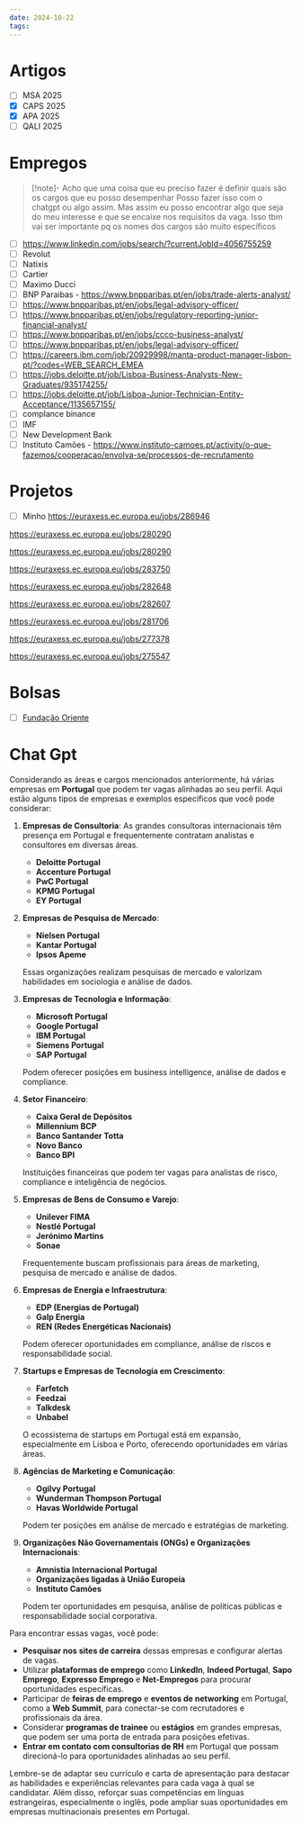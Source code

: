 ```yaml
---
date: 2024-10-22
tags:
---
```

# Artigos
- [ ] MSA 2025
- [x] CAPS 2025
- [x] APA 2025
- [ ] QALI 2025
# Empregos

> [!note]- Acho que uma coisa que eu preciso fazer é definir quais são os cargos que eu posso desempenhar
> Posso fazer isso com o chatgpt ou algo assim. Mas assim eu posso encontrar algo que seja do meu interesse e que se encaixe nos requisitos da vaga. Isso tbm vai ser importante pq os nomes dos cargos são muito específicos

- [ ] https://www.linkedin.com/jobs/search/?currentJobId=4056755259
- [ ] Revolut
- [ ] Natixis
- [ ] Cartier
- [ ] Maximo Ducci
- [ ] BNP Paraibas - https://www.bnpparibas.pt/en/jobs/trade-alerts-analyst/
- [ ] https://www.bnpparibas.pt/en/jobs/legal-advisory-officer/
- [ ] https://www.bnpparibas.pt/en/jobs/regulatory-reporting-junior-financial-analyst/
- [ ] https://www.bnpparibas.pt/en/jobs/ccco-business-analyst/
- [ ] https://www.bnpparibas.pt/en/jobs/legal-advisory-officer/
- [ ] https://careers.ibm.com/job/20929998/manta-product-manager-lisbon-pt/?codes=WEB_SEARCH_EMEA
- [ ] https://jobs.deloitte.pt/job/Lisboa-Business-Analysts-New-Graduates/935174255/
- [ ] https://jobs.deloitte.pt/job/Lisboa-Junior-Technician-Entity-Acceptance/1135657155/
- [ ] complance binance
- [ ] IMF
- [ ] New Development Bank
- [ ] Instituto Camões - https://www.instituto-camoes.pt/activity/o-que-fazemos/cooperacao/envolva-se/processos-de-recrutamento

# Projetos
- [ ] Minho https://euraxess.ec.europa.eu/jobs/286946 

https://euraxess.ec.europa.eu/jobs/280290

https://euraxess.ec.europa.eu/jobs/280290

https://euraxess.ec.europa.eu/jobs/283750

https://euraxess.ec.europa.eu/jobs/282648

https://euraxess.ec.europa.eu/jobs/282607

https://euraxess.ec.europa.eu/jobs/281706

https://euraxess.ec.europa.eu/jobs/277378

https://euraxess.ec.europa.eu/jobs/275547
# Bolsas
- [ ] [Fundação Oriente](https://www.foriente.pt/detalhe.php?id=1C2EB62B-96F0-45C2-BFB4-2338DC616906&area=bolsas&id_bolsa=8E77E455-0A76-46AF-840B-CF890782945C)



# Chat Gpt
Considerando as áreas e cargos mencionados anteriormente, há várias empresas em **Portugal** que podem ter vagas alinhadas ao seu perfil. Aqui estão alguns tipos de empresas e exemplos específicos que você pode considerar:

1. **Empresas de Consultoria**: As grandes consultoras internacionais têm presença em Portugal e frequentemente contratam analistas e consultores em diversas áreas.

   - **Deloitte Portugal**
   - **Accenture Portugal**
   - **PwC Portugal**
   - **KPMG Portugal**
   - **EY Portugal**

2. **Empresas de Pesquisa de Mercado**:

   - **Nielsen Portugal**
   - **Kantar Portugal**
   - **Ipsos Apeme**

   Essas organizações realizam pesquisas de mercado e valorizam habilidades em sociologia e análise de dados.

3. **Empresas de Tecnologia e Informação**:

   - **Microsoft Portugal**
   - **Google Portugal**
   - **IBM Portugal**
   - **Siemens Portugal**
   - **SAP Portugal**

   Podem oferecer posições em business intelligence, análise de dados e compliance.

4. **Setor Financeiro**:

   - **Caixa Geral de Depósitos**
   - **Millennium BCP**
   - **Banco Santander Totta**
   - **Novo Banco**
   - **Banco BPI**

   Instituições financeiras que podem ter vagas para analistas de risco, compliance e inteligência de negócios.

5. **Empresas de Bens de Consumo e Varejo**:

   - **Unilever FIMA**
   - **Nestlé Portugal**
   - **Jerónimo Martins**
   - **Sonae**

   Frequentemente buscam profissionais para áreas de marketing, pesquisa de mercado e análise de dados.

6. **Empresas de Energia e Infraestrutura**:

   - **EDP (Energias de Portugal)**
   - **Galp Energia**
   - **REN (Redes Energéticas Nacionais)**

   Podem oferecer oportunidades em compliance, análise de riscos e responsabilidade social.

7. **Startups e Empresas de Tecnologia em Crescimento**:

   - **Farfetch**
   - **Feedzai**
   - **Talkdesk**
   - **Unbabel**

   O ecossistema de startups em Portugal está em expansão, especialmente em Lisboa e Porto, oferecendo oportunidades em várias áreas.

8. **Agências de Marketing e Comunicação**:

   - **Ogilvy Portugal**
   - **Wunderman Thompson Portugal**
   - **Havas Worldwide Portugal**

   Podem ter posições em análise de mercado e estratégias de marketing.

9. **Organizações Não Governamentais (ONGs) e Organizações Internacionais**:

   - **Amnistia Internacional Portugal**
   - **Organizações ligadas à União Europeia**
   - **Instituto Camões**

   Podem ter oportunidades em pesquisa, análise de políticas públicas e responsabilidade social corporativa.

Para encontrar essas vagas, você pode:

- **Pesquisar nos sites de carreira** dessas empresas e configurar alertas de vagas.
- Utilizar **plataformas de emprego** como **LinkedIn**, **Indeed Portugal**, **Sapo Emprego**, **Expresso Emprego** e **Net-Empregos** para procurar oportunidades específicas.
- Participar de **feiras de emprego** e **eventos de networking** em Portugal, como a **Web Summit**, para conectar-se com recrutadores e profissionais da área.
- Considerar **programas de trainee** ou **estágios** em grandes empresas, que podem ser uma porta de entrada para posições efetivas.
- **Entrar em contato com consultorias de RH** em Portugal que possam direcioná-lo para oportunidades alinhadas ao seu perfil.

Lembre-se de adaptar seu currículo e carta de apresentação para destacar as habilidades e experiências relevantes para cada vaga à qual se candidatar. Além disso, reforçar suas competências em línguas estrangeiras, especialmente o inglês, pode ampliar suas oportunidades em empresas multinacionais presentes em Portugal.